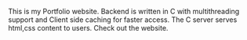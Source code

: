 This is my Portfolio website.
Backend is written in C with multithreading support and Client side caching for faster access.
The C server serves html,css content to users.
Check out the website.
